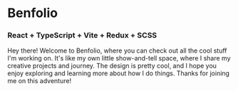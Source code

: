 # Benfolio

### React + TypeScript + Vite + Redux + SCSS

Hey there! Welcome to Benfolio, where you can check out all the cool stuff I'm working on. It's like my own little show-and-tell space, where I share my creative projects and journey. The design is pretty cool, and I hope you enjoy exploring and learning more about how I do things. Thanks for joining me on this adventure!
